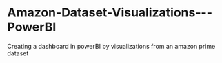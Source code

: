 # Amazon-Dataset-Visualizations---PowerBI
Creating a dashboard in powerBI by visualizations from an amazon prime dataset 
